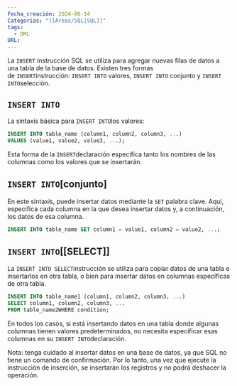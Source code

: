 ```yaml
---
Fecha_creación: 2024-06-14
Categorias: "[[Areas/SQL|SQL]]"
tags:
  - DML
URL:
---
```

La `INSERT` instrucción SQL se utiliza para agregar nuevas filas de datos a una tabla de la base de datos. Existen tres formas de `INSERT`instrucción: `INSERT INTO` valores, `INSERT INTO` conjunto y `INSERT INTO`selección.

## `INSERT INTO`

La sintaxis básica para `INSERT INTO`los valores:

```SQL
INSERT INTO table_name (column1, column2, column3, ...)
VALUES (value1, value2, value3, ...);
```

Esta forma de la `INSERT`declaración especifica tanto los nombres de las columnas como los valores que se insertarán.

## `INSERT INTO`[conjunto]

En este sintaxis, puede insertar datos mediante la `SET` palabra clave. Aquí, especifica cada columna en la que desea insertar datos y, a continuación, los datos de esa columna.

```SQL
INSERT INTO table_name SET column1 = value1, column2 = value2, ...;
```

## `INSERT INTO`[[SELECT]]

La `INSERT INTO SELECT`instrucción se utiliza para copiar datos de una tabla e insertarlos en otra tabla, o bien para insertar datos en columnas específicas de otra tabla.

```SQL
INSERT INTO table_name1 (column1, column2, column3, ...)
SELECT column1, column2, column3, ...
FROM table_name2WHERE condition;
```

En todos los casos, si está insertando datos en una tabla donde algunas columnas tienen valores predeterminados, no necesita especificar esas columnas en su `INSERT INTO`declaración.

Nota: tenga cuidado al insertar datos en una base de datos, ya que SQL no tiene un comando de confirmación. Por lo tanto, una vez que ejecute la instrucción de inserción, se insertarán los registros y no podrá deshacer la operación.

